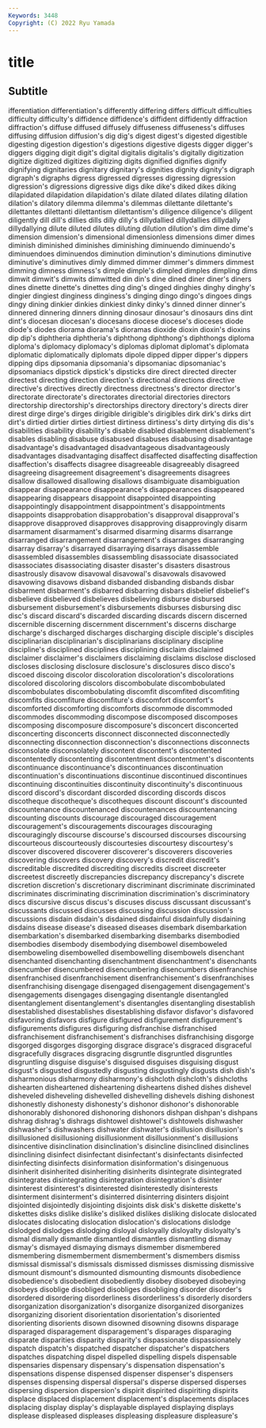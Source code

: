 ```yaml
---
Keywords: 3448
Copyright: (C) 2022 Ryu Yamada
---
```



# title

## Subtitle
ifferentiation differentiation's differently differing differs difficult difficulties difficulty difficulty's diffidence
diffidence's diffident diffidently diffraction diffraction's diffuse diffused diffusely diffuseness diffuseness's
diffuses diffusing diffusion diffusion's dig dig's digest digest's digested digestible
digesting digestion digestion's digestions digestive digests digger digger's diggers digging
digit digit's digital digitalis digitalis's digitally digitization digitize digitized digitizes
digitizing digits dignified dignifies dignify dignifying dignitaries dignitary dignitary's dignities
dignity dignity's digraph digraph's digraphs digress digressed digresses digressing digression
digression's digressions digressive digs dike dike's diked dikes diking dilapidated
dilapidation dilapidation's dilate dilated dilates dilating dilation dilation's dilatory dilemma
dilemma's dilemmas dilettante dilettante's dilettantes dilettanti dilettantism dilettantism's diligence diligence's
diligent diligently dill dill's dillies dills dilly dilly's dillydallied dillydallies
dillydally dillydallying dilute diluted dilutes diluting dilution dilution's dim dime
dime's dimension dimension's dimensional dimensionless dimensions dimer dimes diminish diminished
diminishes diminishing diminuendo diminuendo's diminuendoes diminuendos diminution diminution's diminutions diminutive
diminutive's diminutives dimly dimmed dimmer dimmer's dimmers dimmest dimming dimness
dimness's dimple dimple's dimpled dimples dimpling dims dimwit dimwit's dimwits
dimwitted din din's dine dined diner diner's diners dines dinette
dinette's dinettes ding ding's dinged dinghies dinghy dinghy's dingier dingiest
dinginess dinginess's dinging dingo dingo's dingoes dings dingy dining dinkier
dinkies dinkiest dinky dinky's dinned dinner dinner's dinnered dinnering dinners
dinning dinosaur dinosaur's dinosaurs dins dint dint's diocesan diocesan's diocesans
diocese diocese's dioceses diode diode's diodes diorama diorama's dioramas dioxide
dioxin dioxin's dioxins dip dip's diphtheria diphtheria's diphthong diphthong's diphthongs
diploma diploma's diplomacy diplomacy's diplomas diplomat diplomat's diplomata diplomatic diplomatically
diplomats dipole dipped dipper dipper's dippers dipping dips dipsomania dipsomania's
dipsomaniac dipsomaniac's dipsomaniacs dipstick dipstick's dipsticks dire direct directed directer
directest directing direction direction's directional directions directive directive's directives directly
directness directness's director director's directorate directorate's directorates directorial directories directors
directorship directorship's directorships directory directory's directs direr direst dirge dirge's
dirges dirigible dirigible's dirigibles dirk dirk's dirks dirt dirt's dirtied
dirtier dirties dirtiest dirtiness dirtiness's dirty dirtying dis dis's disabilities
disability disability's disable disabled disablement disablement's disables disabling disabuse disabused
disabuses disabusing disadvantage disadvantage's disadvantaged disadvantageous disadvantageously disadvantages disadvantaging disaffect
disaffected disaffecting disaffection disaffection's disaffects disagree disagreeable disagreeably disagreed disagreeing
disagreement disagreement's disagreements disagrees disallow disallowed disallowing disallows disambiguate disambiguation
disappear disappearance disappearance's disappearances disappeared disappearing disappears disappoint disappointed disappointing
disappointingly disappointment disappointment's disappointments disappoints disapprobation disapprobation's disapproval disapproval's disapprove
disapproved disapproves disapproving disapprovingly disarm disarmament disarmament's disarmed disarming disarms
disarrange disarranged disarrangement disarrangement's disarranges disarranging disarray disarray's disarrayed disarraying
disarrays disassemble disassembled disassembles disassembling disassociate disassociated disassociates disassociating disaster
disaster's disasters disastrous disastrously disavow disavowal disavowal's disavowals disavowed disavowing
disavows disband disbanded disbanding disbands disbar disbarment disbarment's disbarred disbarring
disbars disbelief disbelief's disbelieve disbelieved disbelieves disbelieving disburse disbursed disbursement
disbursement's disbursements disburses disbursing disc disc's discard discard's discarded discarding
discards discern discerned discernible discerning discernment discernment's discerns discharge discharge's
discharged discharges discharging disciple disciple's disciples disciplinarian disciplinarian's disciplinarians disciplinary
discipline discipline's disciplined disciplines disciplining disclaim disclaimed disclaimer disclaimer's disclaimers
disclaiming disclaims disclose disclosed discloses disclosing disclosure disclosure's disclosures disco
disco's discoed discoing discolor discoloration discoloration's discolorations discolored discoloring discolors
discombobulate discombobulated discombobulates discombobulating discomfit discomfited discomfiting discomfits discomfiture discomfiture's
discomfort discomfort's discomforted discomforting discomforts discommode discommoded discommodes discommoding discompose
discomposed discomposes discomposing discomposure discomposure's disconcert disconcerted disconcerting disconcerts disconnect
disconnected disconnectedly disconnecting disconnection disconnection's disconnections disconnects disconsolate disconsolately discontent
discontent's discontented discontentedly discontenting discontentment discontentment's discontents discontinuance discontinuance's discontinuances
discontinuation discontinuation's discontinuations discontinue discontinued discontinues discontinuing discontinuities discontinuity discontinuity's
discontinuous discord discord's discordant discorded discording discords discos discotheque discotheque's
discotheques discount discount's discounted discountenance discountenanced discountenances discountenancing discounting discounts
discourage discouraged discouragement discouragement's discouragements discourages discouraging discouragingly discourse discourse's
discoursed discourses discoursing discourteous discourteously discourtesies discourtesy discourtesy's discover discovered
discoverer discoverer's discoverers discoveries discovering discovers discovery discovery's discredit discredit's
discreditable discredited discrediting discredits discreet discreeter discreetest discreetly discrepancies discrepancy
discrepancy's discrete discretion discretion's discretionary discriminant discriminate discriminated discriminates discriminating
discrimination discrimination's discriminatory discs discursive discus discus's discuses discuss discussant
discussant's discussants discussed discusses discussing discussion discussion's discussions disdain disdain's
disdained disdainful disdainfully disdaining disdains disease disease's diseased diseases disembark
disembarkation disembarkation's disembarked disembarking disembarks disembodied disembodies disembody disembodying disembowel
disemboweled disemboweling disembowelled disembowelling disembowels disenchant disenchanted disenchanting disenchantment disenchantment's
disenchants disencumber disencumbered disencumbering disencumbers disenfranchise disenfranchised disenfranchisement disenfranchisement's disenfranchises
disenfranchising disengage disengaged disengagement disengagement's disengagements disengages disengaging disentangle disentangled
disentanglement disentanglement's disentangles disentangling disestablish disestablished disestablishes disestablishing disfavor disfavor's
disfavored disfavoring disfavors disfigure disfigured disfigurement disfigurement's disfigurements disfigures disfiguring
disfranchise disfranchised disfranchisement disfranchisement's disfranchises disfranchising disgorge disgorged disgorges disgorging
disgrace disgrace's disgraced disgraceful disgracefully disgraces disgracing disgruntle disgruntled disgruntles
disgruntling disguise disguise's disguised disguises disguising disgust disgust's disgusted disgustedly
disgusting disgustingly disgusts dish dish's disharmonious disharmony disharmony's dishcloth dishcloth's
dishcloths dishearten disheartened disheartening disheartens dished dishes dishevel disheveled disheveling
dishevelled dishevelling dishevels dishing dishonest dishonestly dishonesty dishonesty's dishonor dishonor's
dishonorable dishonorably dishonored dishonoring dishonors dishpan dishpan's dishpans dishrag dishrag's
dishrags dishtowel dishtowel's dishtowels dishwasher dishwasher's dishwashers dishwater dishwater's disillusion
disillusion's disillusioned disillusioning disillusionment disillusionment's disillusions disincentive disinclination disinclination's disincline
disinclined disinclines disinclining disinfect disinfectant disinfectant's disinfectants disinfected disinfecting disinfects
disinformation disinformation's disingenuous disinherit disinherited disinheriting disinherits disintegrate disintegrated disintegrates
disintegrating disintegration disintegration's disinter disinterest disinterest's disinterested disinterestedly disinterests disinterment
disinterment's disinterred disinterring disinters disjoint disjointed disjointedly disjointing disjoints disk
disk's diskette diskette's diskettes disks dislike dislike's disliked dislikes disliking
dislocate dislocated dislocates dislocating dislocation dislocation's dislocations dislodge dislodged dislodges
dislodging disloyal disloyally disloyalty disloyalty's dismal dismally dismantle dismantled dismantles
dismantling dismay dismay's dismayed dismaying dismays dismember dismembered dismembering dismemberment
dismemberment's dismembers dismiss dismissal dismissal's dismissals dismissed dismisses dismissing dismissive
dismount dismount's dismounted dismounting dismounts disobedience disobedience's disobedient disobediently disobey
disobeyed disobeying disobeys disoblige disobliged disobliges disobliging disorder disorder's disordered
disordering disorderliness disorderliness's disorderly disorders disorganization disorganization's disorganize disorganized disorganizes
disorganizing disorient disorientation disorientation's disoriented disorienting disorients disown disowned disowning
disowns disparage disparaged disparagement disparagement's disparages disparaging disparate disparities disparity
disparity's dispassionate dispassionately dispatch dispatch's dispatched dispatcher dispatcher's dispatchers dispatches
dispatching dispel dispelled dispelling dispels dispensable dispensaries dispensary dispensary's dispensation
dispensation's dispensations dispense dispensed dispenser dispenser's dispensers dispenses dispensing dispersal
dispersal's disperse dispersed disperses dispersing dispersion dispersion's dispirit dispirited dispiriting
dispirits displace displaced displacement displacement's displacements displaces displacing display display's
displayable displayed displaying displays displease displeased displeases displeasing displeasure displeasure's
